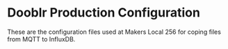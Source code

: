 # Dooblr Production Configuration
These are the configuration files used at Makers Local 256 for coping files from MQTT to InfluxDB.
